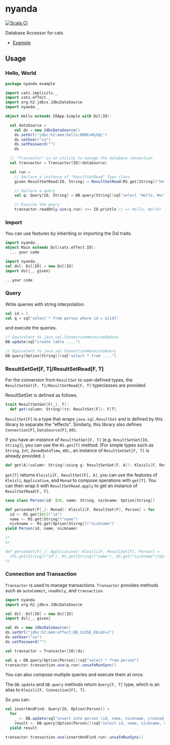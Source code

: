 # nyanda

[![Scala CI](https://github.com/tototoshi/nyanda/actions/workflows/scala.yml/badge.svg)](https://github.com/tototoshi/nyanda/actions/workflows/scala.yml)

Database Accessor for cats

- [Example](./example/src/main/scala/nyanda/example/Main.scala)

## Usage


### Hello, World

```scala
package nyanda.example

import cats.implicits._
import cats.effect._
import org.h2.jdbcx.JdbcDataSource
import nyanda._

object Hello extends IOApp.Simple with Dsl[IO]:

  val dataSource =
    val ds = new JdbcDataSource()
    ds.setUrl("jdbc:h2:mem:hello;MODE=MySQL")
    ds.setUser("sa")
    ds.setPassword("")
    ds

  // "Transactor" is an utility to manage the database connection
  val transactor = Transactor[IO](dataSource)

  val run =
    // Declare a instance of "ResultSetRead" Type class
    given ResultSetRead[IO, String] = ResultSetRead(RS.get[String]("hello"))

    // Declare a query
    val q: Query[IO, String] = DB.query[String](sql"select 'Hello, World!' as hello")

    // Execute the query
    transactor.readOnly.use(q.run) >>= IO.println // => Hello, World!
```

### Import

You can use features by inheriting or importing the Dsl traits.

```scala
import nyanda._
object Main extends Dsl[cats.effect.IO]:
  ... your code
```

```scala
import nyanda._
val dsl: Dsl[IO] = new Dsl[IO]
import dsl{_, given}

...your code
```

### Query

Write queries with string interpolation.

```scala
val id = 1
val q = sql"select * from person where id = ${id}"
```

and execute the queries.

```scala
// Equivalent to java.sql.Connection#executeUpdate
DB.update(sql"create table ....")

// Equivalent to java.sql.Connection#executeQuery
DB.query[Option[String]](sql"select * from ....")
```

### ResultSetGet[F, T]/ResultSetRead[F, T]

For the conversion from `ResultSet` to user-defined types, the `ResultSetGet[F, T]/ResultSetRead[F, T]` typeclasses are provided.

ResultSetGet is defined as follows. 

```scala
trait ResultSetGet[F[_], T]:
  def get(column: String)(rs: ResultSet[F]): F[T]
```

`ResultSet[F]` is a type that wraps `java.sql.ResultSet` and is defined by this library to separate the "effects". Similarly, this library also defines `Connection[F]`, `DataSource[F]`, etc.


If you have an instance of `ResultSetGet[F, T]` (e.g. `ResultSetGet[IO, String]`), you can use the `RS.get[T]` method. (For simple types such as `String`, `Int`, `ZonedDateTime`, etc., an instance of `ResultSetGet[F, T]` is already provided.
)

```scala
def get[A](column: String)(using g: ResultSetGet[F, A]): Kleisli[F, ResultSet[F], A]
```

`get[T]` returns `Kleisli[F, ResultSet[F], A]`. you can use the features of `Kleisli`, `Applicative`, and `Monad` to compose operations with `get[T]`.
 You can then wrap it with `ResultSetRead.apply` to get an instance of `ResultSetRead[F, T]`.

```scala
case class Person(id: Int, name: String, nickname: Option[String])

def personGet[F[_]: Monad]: Kleisli[F, ResultSet[F], Person] = for
  id <- RS.get[Int]("id")
  name <- RS.get[String]("name")
  nickname <- RS.get[Option[Stirng]]("nickname")
yield Person(id, name, nickname)

/*
or

def personGet[F[_]: Applicative]: Kleisli[F, ResultSet[F], Person] =
  (RS.get[String]("id"), RS.get[String]("name"), RS.get("nickname")[Option[String]).mapN(Person.apply)
*/  
```

### Connection and Transaction

`Transactor` is used to manage transactions. `Transactor` provides methods such as `autoCommit`, `readOnly`, and `transaction`.

```scala
import nyanda
import org.h2.jdbcx.JdbcDataSource

val dsl: Dsl[IO] = new Dsl[IO]
import dsl{_, given}

val ds = new JdbcDataSource()
ds.setUrl("jdbc:h2:mem:effect;DB_CLOSE_DELAY=1")
ds.setUser("sa")
ds.setPassword("")

val transactor = Transactor[IO](ds)

val q = DB.query[Option[Person]](sql"select * from person")
transactor.transaction.use(q.run).unsafeRunSync()
```

You can also compose multiple queries and execute them at once.

The `DB.update` and `DB.query` methods return `Query[F, T]` type, which is an alias to `Kleisli[F, Connection[F], T]`. 

So you can:

```scala
val insertAndFind: Query[IO, Option[Person]] = 
  for
    _ <- DB.update(sql"insert into person (id, name, nickname, created_at) values (${p.id}, ${p.name}, ${p.nickname}, ${p.createdAt})")
    result <- DB.query[Option[Person]](sql"select id, name, nickname, created_at from person where id = ${1}")
  yield result

transactor.transaction.use(insertAndFind.run).unsafeRunSync()
```

